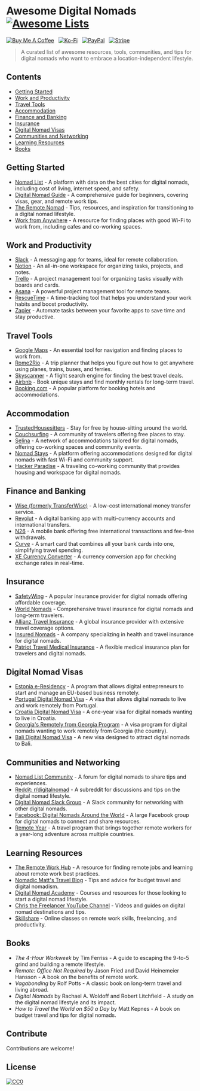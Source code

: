 # Awesome Digital Nomads [![Awesome Lists](https://srv-cdn.himpfen.io/badges/awesome-lists/awesomelists-flat.svg)](https://github.com/awesomelistsio/awesome)

[![Buy Me A Coffee](https://srv-cdn.himpfen.io/badges/buymeacoffee/buymeacoffee-flat.svg)](https://tinyurl.com/2h9aktmd) &nbsp; [![Ko-Fi](https://srv-cdn.himpfen.io/badges/kofi/kofi-flat.svg)](https://tinyurl.com/d4xnrptz) &nbsp; [![PayPal](https://srv-cdn.himpfen.io/badges/paypal/paypal-flat.svg)](https://tinyurl.com/mr22naua) &nbsp; [![Stripe](https://srv-cdn.himpfen.io/badges/stripe/stripe-flat.svg)](https://tinyurl.com/e8ymxdw3)

> A curated list of awesome resources, tools, communities, and tips for digital nomads who want to embrace a location-independent lifestyle.

## Contents

- [Getting Started](#getting-started)
- [Work and Productivity](#work-and-productivity)
- [Travel Tools](#travel-tools)
- [Accommodation](#accommodation)
- [Finance and Banking](#finance-and-banking)
- [Insurance](#insurance)
- [Digital Nomad Visas](#digital-nomad-visas)
- [Communities and Networking](#communities-and-networking)
- [Learning Resources](#learning-resources)
- [Books](#books)

## Getting Started

- [Nomad List](https://nomadlist.com/) - A platform with data on the best cities for digital nomads, including cost of living, internet speed, and safety.
- [Digital Nomad Guide](https://digitalnomadsnetwork.org/) - A comprehensive guide for beginners, covering visas, gear, and remote work tips.
- [The Remote Nomad](https://theremotenomad.com/) - Tips, resources, and inspiration for transitioning to a digital nomad lifestyle.
- [Work from Anywhere](https://www.workfrom.co/) - A resource for finding places with good Wi-Fi to work from, including cafes and co-working spaces.

## Work and Productivity

- [Slack](https://slack.com/) - A messaging app for teams, ideal for remote collaboration.
- [Notion](https://www.notion.so/) - An all-in-one workspace for organizing tasks, projects, and notes.
- [Trello](https://trello.com/) - A project management tool for organizing tasks visually with boards and cards.
- [Asana](https://asana.com/) - A powerful project management tool for remote teams.
- [RescueTime](https://www.rescuetime.com/) - A time-tracking tool that helps you understand your work habits and boost productivity.
- [Zapier](https://zapier.com/) - Automate tasks between your favorite apps to save time and stay productive.

## Travel Tools

- [Google Maps](https://maps.google.com/) - An essential tool for navigation and finding places to work from.
- [Rome2Rio](https://www.rome2rio.com/) - A trip planner that helps you figure out how to get anywhere using planes, trains, buses, and ferries.
- [Skyscanner](https://www.skyscanner.com/) - A flight search engine for finding the best travel deals.
- [Airbnb](https://www.airbnb.com/) - Book unique stays and find monthly rentals for long-term travel.
- [Booking.com](https://www.booking.com/) - A popular platform for booking hotels and accommodations.

## Accommodation

- [TrustedHousesitters](https://www.trustedhousesitters.com/) - Stay for free by house-sitting around the world.
- [Couchsurfing](https://www.couchsurfing.com/) - A community of travelers offering free places to stay.
- [Selina](https://www.selina.com/) - A network of accommodations tailored for digital nomads, offering co-working spaces and community events.
- [Nomad Stays](https://www.nomadstays.com/) - A platform offering accommodations designed for digital nomads with fast Wi-Fi and community support.
- [Hacker Paradise](https://www.hackerparadise.org/) - A traveling co-working community that provides housing and workspace for digital nomads.

## Finance and Banking

- [Wise (formerly TransferWise)](https://wise.com/) - A low-cost international money transfer service.
- [Revolut](https://www.revolut.com/) - A digital banking app with multi-currency accounts and international transfers.
- [N26](https://n26.com/) - A mobile bank offering free international transactions and fee-free withdrawals.
- [Curve](https://www.curve.com/) - A smart card that combines all your bank cards into one, simplifying travel spending.
- [XE Currency Converter](https://www.xe.com/currencyconverter/) - A currency conversion app for checking exchange rates in real-time.

## Insurance

- [SafetyWing](https://www.safetywing.com/) - A popular insurance provider for digital nomads offering affordable coverage.
- [World Nomads](https://www.worldnomads.com/) - Comprehensive travel insurance for digital nomads and long-term travelers.
- [Allianz Travel Insurance](https://www.allianztravelinsurance.com/) - A global insurance provider with extensive travel coverage options.
- [Insured Nomads](https://www.insurednomads.com/) - A company specializing in health and travel insurance for digital nomads.
- [Patriot Travel Medical Insurance](https://www.imglobal.com/) - A flexible medical insurance plan for travelers and digital nomads.

## Digital Nomad Visas

- [Estonia e-Residency](https://e-resident.gov.ee/) - A program that allows digital entrepreneurs to start and manage an EU-based business remotely.
- [Portugal Digital Nomad Visa](https://portugal.com/digital-nomad-visa) - A visa that allows digital nomads to live and work remotely from Portugal.
- [Croatia Digital Nomad Visa](https://www.digitalnomadcroatia.com/) - A one-year visa for digital nomads wanting to live in Croatia.
- [Georgia's Remotely from Georgia Program](https://stopcov.ge/en/RemotelyFromGeorgia) - A visa program for digital nomads wanting to work remotely from Georgia (the country).
- [Bali Digital Nomad Visa](https://www.balilife.com/digital-nomad-visa/) - A new visa designed to attract digital nomads to Bali.

## Communities and Networking

- [Nomad List Community](https://nomadlist.com/community) - A forum for digital nomads to share tips and experiences.
- [Reddit: r/digitalnomad](https://www.reddit.com/r/digitalnomad/) - A subreddit for discussions and tips on the digital nomad lifestyle.
- [Digital Nomad Slack Group](https://www.digitalnomads.com/slack/) - A Slack community for networking with other digital nomads.
- [Facebook: Digital Nomads Around the World](https://www.facebook.com/groups/digitalnomadsaroundtheworld/) - A large Facebook group for digital nomads to connect and share resources.
- [Remote Year](https://www.remoteyear.com/) - A travel program that brings together remote workers for a year-long adventure across multiple countries.

## Learning Resources

- [The Remote Work Hub](https://www.remoteworkhub.com/) - A resource for finding remote jobs and learning about remote work best practices.
- [Nomadic Matt's Travel Blog](https://www.nomadicmatt.com/) - Tips and advice for budget travel and digital nomadism.
- [Digital Nomad Academy](https://digitalnomadacademy.com/) - Courses and resources for those looking to start a digital nomad lifestyle.
- [Chris the Freelancer YouTube Channel](https://www.youtube.com/c/ChrisTheFreelancer) - Videos and guides on digital nomad destinations and tips.
- [Skillshare](https://www.skillshare.com/) - Online classes on remote work skills, freelancing, and productivity.

## Books

- *The 4-Hour Workweek* by Tim Ferriss - A guide to escaping the 9-to-5 grind and building a remote lifestyle.
- *Remote: Office Not Required* by Jason Fried and David Heinemeier Hansson - A book on the benefits of remote work.
- *Vagabonding* by Rolf Potts - A classic book on long-term travel and living abroad.
- *Digital Nomads* by Rachael A. Woldoff and Robert Litchfield - A study on the digital nomad lifestyle and its impact.
- *How to Travel the World on $50 a Day* by Matt Kepnes - A book on budget travel and tips for digital nomads.

## Contribute

Contributions are welcome!

## License

[![CC0](https://mirrors.creativecommons.org/presskit/buttons/88x31/svg/by-sa.svg)](http://creativecommons.org/licenses/by-sa/4.0/)
